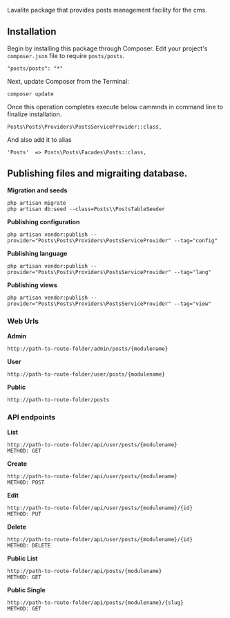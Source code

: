 Lavalite package that provides posts management facility for the cms.

## Installation

Begin by installing this package through Composer. Edit your project's `composer.json` file to require `posts/posts`.

    "posts/posts": "*"

Next, update Composer from the Terminal:

    composer update

Once this operation completes execute below cammnds in command line to finalize installation.

    Posts\Posts\Providers\PostsServiceProvider::class,

And also add it to alias

    'Posts'  => Posts\Posts\Facades\Posts::class,

## Publishing files and migraiting database.

**Migration and seeds**

    php artisan migrate
    php artisan db:seed --class=Posts\\PostsTableSeeder

**Publishing configuration**

    php artisan vendor:publish --provider="Posts\Posts\Providers\PostsServiceProvider" --tag="config"

**Publishing language**

    php artisan vendor:publish --provider="Posts\Posts\Providers\PostsServiceProvider" --tag="lang"

**Publishing views**

    php artisan vendor:publish --provider="Posts\Posts\Providers\PostsServiceProvider" --tag="view"


### Web Urls

**Admin**

    http://path-to-route-folder/admin/posts/{modulename}

**User**

    http://path-to-route-folder/user/posts/{modulename}

**Public**

    http://path-to-route-folder/posts


### API endpoints

**List**

    http://path-to-route-folder/api/user/posts/{modulename}
    METHOD: GET

**Create**

    http://path-to-route-folder/api/user/posts/{modulename}
    METHOD: POST

**Edit**

    http://path-to-route-folder/api/user/posts/{modulename}/{id}
    METHOD: PUT

**Delete**

    http://path-to-route-folder/api/user/posts/{modulename}/{id}
    METHOD: DELETE

**Public List**

    http://path-to-route-folder/api/posts/{modulename}
    METHOD: GET

**Public Single**

    http://path-to-route-folder/api/posts/{modulename}/{slug}
    METHOD: GET
